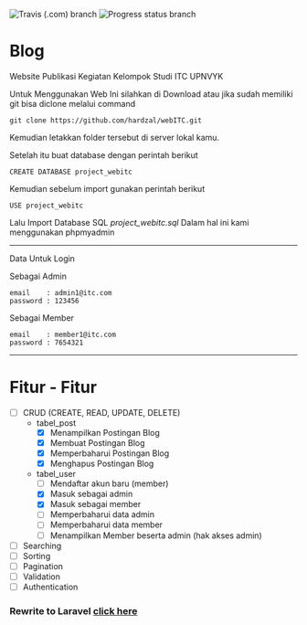 
![Travis (.com) branch](https://img.shields.io/travis/com/hardzal/webITC/master.svg) 
![Progress status branch](https://img.shields.io/badge/progress-30%25-yellowgreen.svg)

# Blog
Website Publikasi Kegiatan Kelompok Studi ITC UPNVYK

Untuk Menggunakan Web Ini silahkan di Download atau jika sudah memiliki git bisa diclone melalui command

    git clone https://github.com/hardzal/webITC.git

Kemudian letakkan folder tersebut di server lokal kamu.

Setelah itu buat database dengan perintah berikut
    
    CREATE DATABASE project_webitc

Kemudian sebelum import gunakan perintah berikut 
    
    USE project_webitc

Lalu Import Database SQL <em>project_webitc.sql</em> Dalam hal ini kami menggunakan phpmyadmin

-------------------------------------------------------------------
Data Untuk Login

Sebagai Admin

    email    : admin1@itc.com
    password : 123456
    
Sebagai Member

    email    : member1@itc.com
    password : 7654321
--------------------------------------------------------------------

  # Fitur - Fitur  
  - [ ] CRUD (CREATE, READ, UPDATE, DELETE)
    - tabel_post 
        - [x] Menampilkan Postingan Blog
        - [x] Membuat Postingan Blog
        - [x] Memperbaharui Postingan Blog
        - [x] Menghapus Postingan Blog
    - tabel_user
        - [ ] Mendaftar akun baru (member)
        - [x] Masuk sebagai admin
        - [x] Masuk sebagai member
        - [ ] Memperbaharui data admin
        - [ ] Memperbaharui data member
        - [ ] Menampilkan Member beserta admin (hak akses admin)
  
  - [ ] Searching
  - [ ] Sorting
  - [ ] Pagination
  - [ ] Validation
  - [ ] Authentication

### Rewrite to Laravel [click here](https://github.com/hardzal/itcblog)

